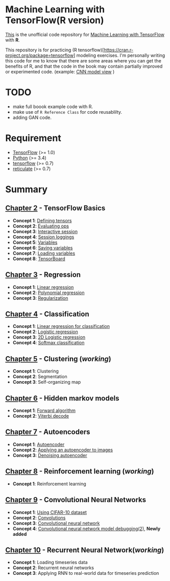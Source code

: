 Machine Learning with TensorFlow(R version)
================

[This](https://github.com/haven-jeon/TensorFlow-Book-R) is the unofficial code repository for [Machine Learning with TensorFlow](http://www.tensorflowbook.com/) with **R**.

This repository is for practicing (R tensorflow)\[<https://cran.r-project.org/package=tensorflow>\] modeling exercises. I'm personally writing this code for me to know that there are some areas where you can get the benefits of R, and that the code in the book may contain partially improved or experimented code. (example: [CNN model view](https://github.com/haven-jeon/TensorFlow-Book-R/blob/master/ch09_cnn/Concept04_cifar.md) )

TODO
====

-   make full boook example code with R.
-   make use of `R Reference Class` for code reusablilty.
-   adding GAN code.

Requirement
===========

-   [TensorFlow](https://www.tensorflow.org/) (&gt;= 1.0)
-   [Python](https://www.python.org/) (&gt;= 3.4)
-   [tensorflow](https://cran.r-project.org/package=tensorflow) (&gt;= 0.7)
-   [reticulate](https://cran.r-project.org/package=reticulate) (&gt;= 0.7)

Summary
=======

[Chapter 2](https://github.com/haven-jeon/TensorFlow-Book-R/tree/master/ch02_basics) - TensorFlow Basics
--------------------------------------------------------------------------------------------------------

-   **Concept 1**: [Defining tensors](https://github.com/haven-jeon/TensorFlow-Book-R/tree/master/ch02_basics/Concept01_defining_tensors.md)
-   **Concept 2**: [Evaluating ops](https://github.com/haven-jeon/TensorFlow-Book-R/tree/master/ch02_basics/Concept02_evaluating_ops.md)
-   **Concept 3**: [Interactive session](https://github.com/haven-jeon/TensorFlow-Book-R/tree/master/ch02_basics/Concept03_interactive_session.md)
-   **Concept 4**: [Session loggings](https://github.com/haven-jeon/TensorFlow-Book-R/tree/master/ch02_basics/Concept04_session_logging.md)
-   **Concept 5**: [Variables](https://github.com/haven-jeon/TensorFlow-Book-R/tree/master/ch02_basics/Concept05_variables.md)
-   **Concept 6**: [Saving variables](https://github.com/haven-jeon/TensorFlow-Book-R/tree/master/ch02_basics/Concept06_saving_variables.md)
-   **Concept 7**: [Loading variables](https://github.com/haven-jeon/TensorFlow-Book-R/tree/master/ch02_basics/Concept07_loading_variables.md)
-   **Concept 8**: [TensorBoard](https://github.com/haven-jeon/TensorFlow-Book-R/tree/master/ch02_basics/Concept08_TensorBoard.md)

[Chapter 3](https://github.com/haven-jeon/TensorFlow-Book-R/tree/master/ch03_regression) - Regression
-----------------------------------------------------------------------------------------------------

-   **Concept 1**: [Linear regression](https://github.com/haven-jeon/TensorFlow-Book-R/tree/master/ch03_regression/Concept01_linear_regression.md)
-   **Concept 2**: [Polynomial regression](https://github.com/haven-jeon/TensorFlow-Book-R/tree/master/ch03_regression/Concept02_poly_regression.md)
-   **Concept 3**: [Regularization](https://github.com/haven-jeon/TensorFlow-Book-R/tree/master/ch03_regression/Concept03_regularization.md)

[Chapter 4](https://github.com/haven-jeon/TensorFlow-Book-R/tree/master/ch04_classification) - Classification
-------------------------------------------------------------------------------------------------------------

-   **Concept 1**: [Linear regression for classification](https://github.com/haven-jeon/TensorFlow-Book-R/tree/master/ch04_classification/Concept01_linear_regression_classification.md)
-   **Concept 2**: [Logistic regression](https://github.com/haven-jeon/TensorFlow-Book-R/tree/master/ch04_classification/Concept02_logistic.md)
-   **Concept 3**: [2D Logistic regression](https://github.com/haven-jeon/TensorFlow-Book-R/tree/master/ch04_classification/Concept03_logistic2d.md)
-   **Concept 4**: [Softmax classification](https://github.com/haven-jeon/TensorFlow-Book-R/tree/master/ch04_classification/Concept04_softmax.md)

[Chapter 5](https://github.com/haven-jeon/TensorFlow-Book-R/tree/master/ch05_clustering) - Clustering (*working*)
-----------------------------------------------------------------------------------------------------------------

-   **Concept 1**: Clustering
-   **Concept 2**: Segmentation
-   **Concept 3**: Self-organizing map

[Chapter 6](https://github.com/haven-jeon/TensorFlow-Book-R/tree/master/ch06_hmm) - Hidden markov models
--------------------------------------------------------------------------------------------------------

-   **Concept 1**: [Forward algorithm](https://github.com/haven-jeon/TensorFlow-Book-R/blob/master/ch06_hmm/Concept01_forward.md)
-   **Concept 2**: [Viterbi decode](https://github.com/haven-jeon/TensorFlow-Book-R/blob/master/ch06_hmm/Concept02_hmm.md)

[Chapter 7](https://github.com/haven-jeon/TensorFlow-Book-R/tree/master/ch07_autoencoder) - Autoencoders
--------------------------------------------------------------------------------------------------------

-   **Concept 1**: [Autoencoder](https://github.com/haven-jeon/TensorFlow-Book-R/blob/master/ch07_autoencoder/Concept01_autoencoder.md)
-   **Concept 2**: [Applying an autoencoder to images](https://github.com/haven-jeon/TensorFlow-Book-R/blob/master/ch07_autoencoder/Concept02_autoencoder_with_imgs.md)
-   **Concept 3**: [Denoising autoencoder](https://github.com/haven-jeon/TensorFlow-Book-R/blob/master/ch07_autoencoder/Concept03_denoising.md)

[Chapter 8](https://github.com/haven-jeon/TensorFlow-Book-R/tree/master/ch08_rl) - Reinforcement learning (*working*)
---------------------------------------------------------------------------------------------------------------------

-   **Concept 1**: Reinforcement learning

[Chapter 9](https://github.com/haven-jeon/TensorFlow-Book-R/tree/master/ch09_cnn) - Convolutional Neural Networks
-----------------------------------------------------------------------------------------------------------------

-   **Concept 1**: [Using CIFAR-10 dataset](https://github.com/haven-jeon/TensorFlow-Book-R/blob/master/ch09_cnn/Concept01_cifar.md)
-   **Concept 2**: [Convolutions](https://github.com/haven-jeon/TensorFlow-Book-R/blob/master/ch09_cnn/Concept02_convolution.md)
-   **Concept 3**: [Convolutional neural network](https://github.com/haven-jeon/TensorFlow-Book-R/blob/master/ch09_cnn/Concept03_cnn.md)
-   **Concept 4**: [Convolutional neural network model debugging(2)](https://github.com/haven-jeon/TensorFlow-Book-R/blob/master/ch09_cnn/Concept04_cifar.md), **Newly added**

[Chapter 10](https://github.com/haven-jeon/TensorFlow-Book-R/tree/master/ch10_rnn) - Recurrent Neural Network(*working*)
------------------------------------------------------------------------------------------------------------------------

-   **Concept 1**: Loading timeseries data
-   **Concept 2**: Recurrent neural networks
-   **Concept 3**: Applying RNN to real-world data for timeseries prediction
